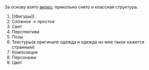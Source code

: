 За основу взято [видео](https://youtu.be/YFlLJjmjjyA?si=d3evGVBNFr_NhXLb), прикольно снято и классная структура. 

1. [[Фигуры]]
2. Сложное -> простое
3. Свет
4. Перспектива
5. Позы
6. Текстуры(в оригинале одежда и одежда но мне такое кажется странным)
7. Композиция
8. Персонажи
9. Цвет